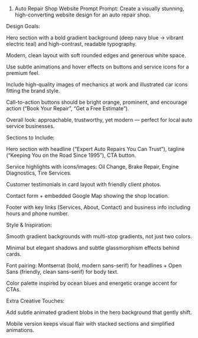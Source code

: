 1. Auto Repair Shop Website Prompt
Prompt:
Create a visually stunning, high-converting website design for an auto repair shop.

Design Goals:

Hero section with a bold gradient background (deep navy blue → vibrant electric teal) and high-contrast, readable typography.

Modern, clean layout with soft rounded edges and generous white space.

Use subtle animations and hover effects on buttons and service icons for a premium feel.

Include high-quality images of mechanics at work and illustrated car icons fitting the brand style.

Call-to-action buttons should be bright orange, prominent, and encourage action (“Book Your Repair”, “Get a Free Estimate”).

Overall look: approachable, trustworthy, yet modern — perfect for local auto service businesses.

Sections to Include:

Hero section with headline (“Expert Auto Repairs You Can Trust”), tagline (“Keeping You on the Road Since 1995”), CTA button.

Service highlights with icons/images: Oil Change, Brake Repair, Engine Diagnostics, Tire Services.

Customer testimonials in card layout with friendly client photos.

Contact form + embedded Google Map showing the shop location.

Footer with key links (Services, About, Contact) and business info including hours and phone number.

Style & Inspiration:

Smooth gradient backgrounds with multi-stop gradients, not just two colors.

Minimal but elegant shadows and subtle glassmorphism effects behind cards.

Font pairing: Montserrat (bold, modern sans-serif) for headlines + Open Sans (friendly, clean sans-serif) for body text.

Color palette inspired by ocean blues and energetic orange accent for CTAs.

Extra Creative Touches:

Add subtle animated gradient blobs in the hero background that gently shift.

Mobile version keeps visual flair with stacked sections and simplified animations.